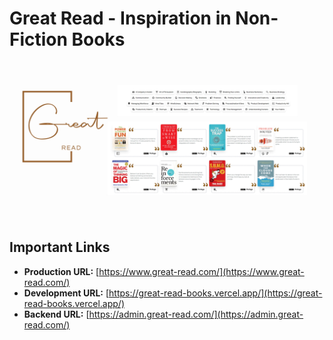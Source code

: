 # Great Read - Inspiration in Non-Fiction Books

![Cover Image](./client/public/Cover.jpg)

## Important Links

- **Production URL:** [https://www.great-read.com/](https://www.great-read.com/)
- **Development URL:** [https://great-read-books.vercel.app/](https://great-read-books.vercel.app/)
- **Backend URL:** [https://admin.great-read.com/](https://admin.great-read.com/)
